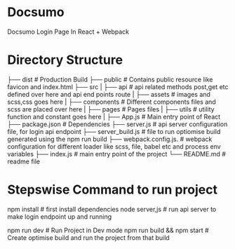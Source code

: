 # Docsumo
Docsumo Login Page In React + Webpack


# Directory Structure

├── dist                    # Production Build
├── public                  # Contains public resource like favicon and index.html
├── src
|   ├── api                 # api related methods post,get etc defined over here and api end points route
|   ├── assets              # images and scss,css goes here
|   ├── components          # Different components files and scss are placed over here
|   ├── pages               # Pages files
|   ├── utils               # utility function and constant goes here
|   ├── App.js              # Main entry point of React 
├── package.json            # Dependencies 
├── server.js               # api server configuration file, for login api endpoint
├── server_build.js         # file to run optiomise build generated using the npm run build
├── webpack.config.js.      # webpack configuration for different loader like scss, file, babel etc and process env variables
├── index.js                # main entry point of the project
└── README.md               # readme file


# Stepswise Command to run project
npm install                # first install dependencies
node server,js             # run api server to make login endpoint up and running

npm run dev                # Run Project in Dev mode
npm run build && npm start # Create optimise build and run the project from that build
